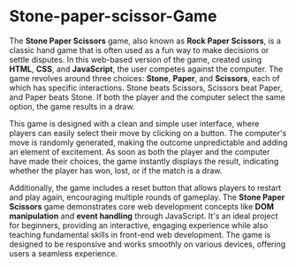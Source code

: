 # Stone-paper-scissor-Game
The **Stone Paper Scissors** game, also known as **Rock Paper Scissors**, is a classic hand game that is often used as a fun way to make decisions or settle disputes. In this web-based version of the game, created using **HTML**, **CSS**, and **JavaScript**, the user competes against the computer. The game revolves around three choices: **Stone**, **Paper**, and **Scissors**, each of which has specific interactions. Stone beats Scissors, Scissors beat Paper, and Paper beats Stone. If both the player and the computer select the same option, the game results in a draw.

This game is designed with a clean and simple user interface, where players can easily select their move by clicking on a button. The computer's move is randomly generated, making the outcome unpredictable and adding an element of excitement. As soon as both the player and the computer have made their choices, the game instantly displays the result, indicating whether the player has won, lost, or if the match is a draw.

Additionally, the game includes a reset button that allows players to restart and play again, encouraging multiple rounds of gameplay. The **Stone Paper Scissors** game demonstrates core web development concepts like **DOM manipulation** and **event handling** through JavaScript. It's an ideal project for beginners, providing an interactive, engaging experience while also teaching fundamental skills in front-end web development. The game is designed to be responsive and works smoothly on various devices, offering users a seamless experience.
